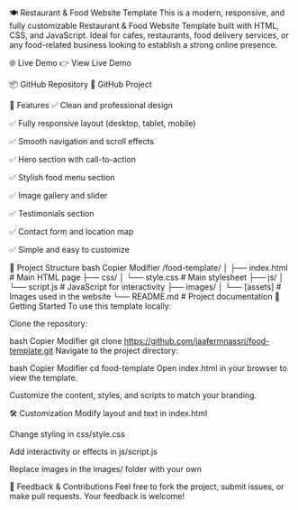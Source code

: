 🍽️ Restaurant & Food Website Template
This is a modern, responsive, and fully customizable Restaurant & Food Website Template built with HTML, CSS, and JavaScript. Ideal for cafes, restaurants, food delivery services, or any food-related business looking to establish a strong online presence.

🌐 Live Demo
👉 View Live Demo

📦 GitHub Repository
🔗 GitHub Project

🌟 Features
✅ Clean and professional design

✅ Fully responsive layout (desktop, tablet, mobile)

✅ Smooth navigation and scroll effects

✅ Hero section with call-to-action

✅ Stylish food menu section

✅ Image gallery and slider

✅ Testimonials section

✅ Contact form and location map

✅ Simple and easy to customize

📁 Project Structure
bash
Copier
Modifier
/food-template/
│
├── index.html              # Main HTML page
├── css/
│   └── style.css           # Main stylesheet
├── js/
│   └── script.js           # JavaScript for interactivity
├── images/
│   └── [assets]            # Images used in the website
└── README.md               # Project documentation
🚀 Getting Started
To use this template locally:

Clone the repository:

bash
Copier
Modifier
git clone https://github.com/jaafermnassri/food-template.git
Navigate to the project directory:

bash
Copier
Modifier
cd food-template
Open index.html in your browser to view the template.

Customize the content, styles, and scripts to match your branding.

🛠️ Customization
Modify layout and text in index.html

Change styling in css/style.css

Add interactivity or effects in js/script.js

Replace images in the images/ folder with your own

💬 Feedback & Contributions
Feel free to fork the project, submit issues, or make pull requests. Your feedback is welcome!
